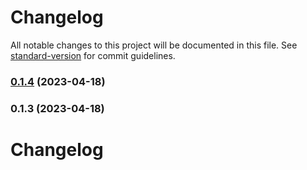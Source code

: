# Changelog

All notable changes to this project will be documented in this file. See [standard-version](https://github.com/conventional-changelog/standard-version) for commit guidelines.

### [0.1.4](https://github.com/developling-webdevelopment/renovate-config/compare/v0.1.3...v0.1.4) (2023-04-18)

### 0.1.3 (2023-04-18)

# Changelog
